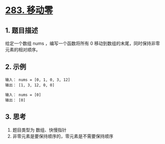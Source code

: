 # [283. 移动零](https://leetcode-cn.com/problems/move-zeroes/)

## 1. 题目描述
给定一个数组 nums ，编写一个函数将所有 0 移动到数组的末尾，同时保持非零元素的相对顺序。

## 2. 示例
```
输入： nums = [0, 1, 0, 3, 12]
输出： [1, 3, 12, 0, 0]
```
```
输入： nums = [0]
输出： [0]
```

## 3. 思考
1. 题目类型为 数组、快慢指针
2. 非零元素是要保持顺序的，零元素是不需要保持顺序